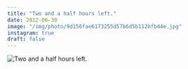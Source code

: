 ```yaml
---
title: "Two and a half hours left."
date: 2012-06-30
image: "/img/photo/9d156fae6173255d57b6d5b112bfb44e.jpg"
instagram: true
draft: false
---
```


![Two and a half hours left.](/img/photo/9d156fae6173255d57b6d5b112bfb44e.jpg)
